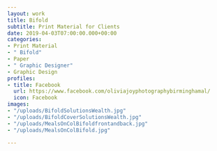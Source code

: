 ```yaml
---
layout: work
title: Bifold
subtitle: Print Material for Clients
date: 2019-04-03T07:00:00.000+00:00
categories:
- Print Material
- " Bifold"
- Paper
- " Graphic Designer"
- Graphic Design
profiles:
- title: Facebook
  url: https://www.facebook.com/oliviajoyphotographybirminghamal/
  icon: Facebook
images:
- "/uploads/BifoldSolutionsWealth.jpg"
- "/uploads/BifoldCoverSolutionsWealth.jpg"
- "/uploads/MealsOnColBifoldfrontandback.jpg"
- "/uploads/MealsOnColBifold.jpg"

---
```

